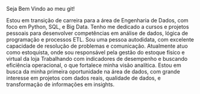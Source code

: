 Seja Bem Vindo ao meu git!

Estou em transição de carreira para a área de Engenharia de Dados, com foco em Python, SQL, e Big Data.
Tenho me dedicado a cursos e projetos pessoais para desenvolver competências em análise de dados, lógica de programação e processos ETL.
Sou uma pessoa autodidata, com excelente capacidade de resolução de problemas e comunicação.
Atualmente atuo como estoquista, onde sou responsável pela gestão do estoque físico e virtual da loja 
Trabalhando com indicadores de desempenho e buscando eficiência operacional, o que fortalece minha visão analítica.
Estou em busca da minha primeira oportunidade na área de dados, com grande interesse em projetos com dados reais, qualidade de dados, e transformação de informações em insights.
